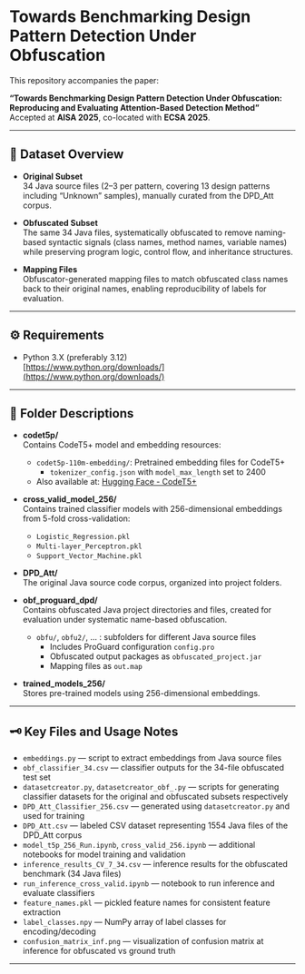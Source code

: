 # Towards Benchmarking Design Pattern Detection Under Obfuscation

This repository accompanies the paper:  

**“Towards Benchmarking Design Pattern Detection Under Obfuscation: Reproducing and Evaluating Attention-Based Detection Method”**  
Accepted at **AISA 2025**, co-located with **ECSA 2025**.

---

## 📁 Dataset Overview

- **Original Subset**  
  34 Java source files (2–3 per pattern, covering 13 design patterns including “Unknown” samples), manually curated from the DPD_Att corpus.

- **Obfuscated Subset**  
  The same 34 Java files, systematically obfuscated to remove naming-based syntactic signals (class names, method names, variable names) while preserving program logic, control flow, and inheritance structures.

- **Mapping Files**  
  Obfuscator-generated mapping files to match obfuscated class names back to their original names, enabling reproducibility of labels for evaluation.

---

## ⚙️ Requirements

- Python 3.X (preferably 3.12)  
  [https://www.python.org/downloads/](https://www.python.org/downloads/)

---

## 📂 Folder Descriptions

- **codet5p/**  
  Contains CodeT5+ model and embedding resources:  
  - `codet5p-110m-embedding/`: Pretrained embedding files for CodeT5+  
    - `tokenizer_config.json` with `model_max_length` set to 2400  
  - Also available at: [Hugging Face - CodeT5+](https://huggingface.co/Salesforce/codet5p-110m-embedding/tree/main)

- **cross_valid_model_256/**  
  Contains trained classifier models with 256-dimensional embeddings from 5-fold cross-validation:  
  - `Logistic_Regression.pkl`  
  - `Multi-layer_Perceptron.pkl`  
  - `Support_Vector_Machine.pkl`

- **DPD_Att/**  
  The original Java source code corpus, organized into project folders.

- **obf_proguard_dpd/**  
  Contains obfuscated Java project directories and files, created for evaluation under systematic name-based obfuscation.  
  - `obfu/`, `obfu2/`, ... : subfolders for different Java source files  
    - Includes ProGuard configuration `config.pro`  
    - Obfuscated output packages as `obfuscated_project.jar`  
    - Mapping files as `out.map`

- **trained_models_256/**  
  Stores pre-trained models using 256-dimensional embeddings.

---

## 🗝️ Key Files and Usage Notes

- `embeddings.py` — script to extract embeddings from Java source files  
- `obf_classifier_34.csv` — classifier outputs for the 34-file obfuscated test set  
- `datasetcreator.py`, `datasetcreator_obf_.py` — scripts for generating classifier datasets for the original and obfuscated subsets respectively  
- `DPD_Att_Classifier_256.csv` — generated using `datasetcreator.py` and used for training  
- `DPD_Att.csv` — labeled CSV dataset representing 1554 Java files of the DPD_Att corpus  
- `model_t5p_256_Run.ipynb`, `cross_valid_256.ipynb` — additional notebooks for model training and validation  
- `inference_results_CV_7_34.csv` — inference results for the obfuscated benchmark (34 Java files)  
- `run_inference_cross_valid.ipynb` — notebook to run inference and evaluate classifiers  
- `feature_names.pkl` — pickled feature names for consistent feature extraction  
- `label_classes.npy` — NumPy array of label classes for encoding/decoding  
- `confusion_matrix_inf.png` — visualization of confusion matrix at inference for obfuscated vs ground truth

---
